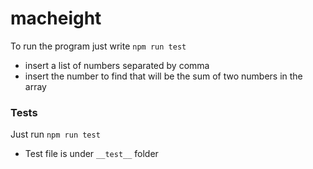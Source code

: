 # macheight
To run the program just write `npm run test`
- insert a list of numbers separated by comma
- insert the number to find that will be the sum of two numbers in the array

### Tests
Just run `npm run test`
- Test file is under `__test__` folder
